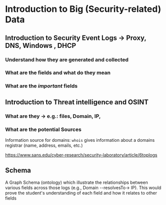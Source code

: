 # Introduction to Big (Security-related) Data

## Introduction to Security Event Logs → Proxy, DNS, Windows , DHCP

### Understand how they are generated and collected 

### What are the fields and what do they mean

### What are the *important* fields 


## Introduction to Threat intelligence and OSINT

### What are they → e.g.: files, Domain, IP,

### What are the potential Sources 

Information source for domains:
`whois` gives information about a domains registrar (name, address, emails, etc.)

https://www.sans.edu/cyber-research/security-laboratory/article/6toplogs



## Schema 
A Graph Schema (ontology) which illustrate the relationships between various fields across those logs (e.g., Domain --resolvesTo→ IP). This would prove the student's understanding of each field and how it relates to other fields
